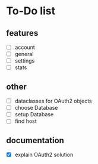 # To-Do list

## features

- [ ] account
- [ ] general
- [ ] settings
- [ ] stats

## other

- [ ] dataclasses for OAuth2 objects
- [ ] choose Database
- [ ] setup Database
- [ ] find host

## documentation

- [x] explain OAuth2 solution
